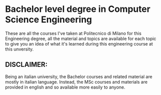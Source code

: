 # Bachelor level degree in Computer Science Engineering

These are all the courses I've taken at Politecnico di Milano for this Engineering degree, all the material and topics are available for each topic to give you an idea of what it's learned during this engineering course at this unversity.

## DISCLAIMER:
Being an italian university, the Bachelor courses and related material are mostly in italian language.
Instead, the MSc courses and materials are provided in english and so available more easily to anyone.
